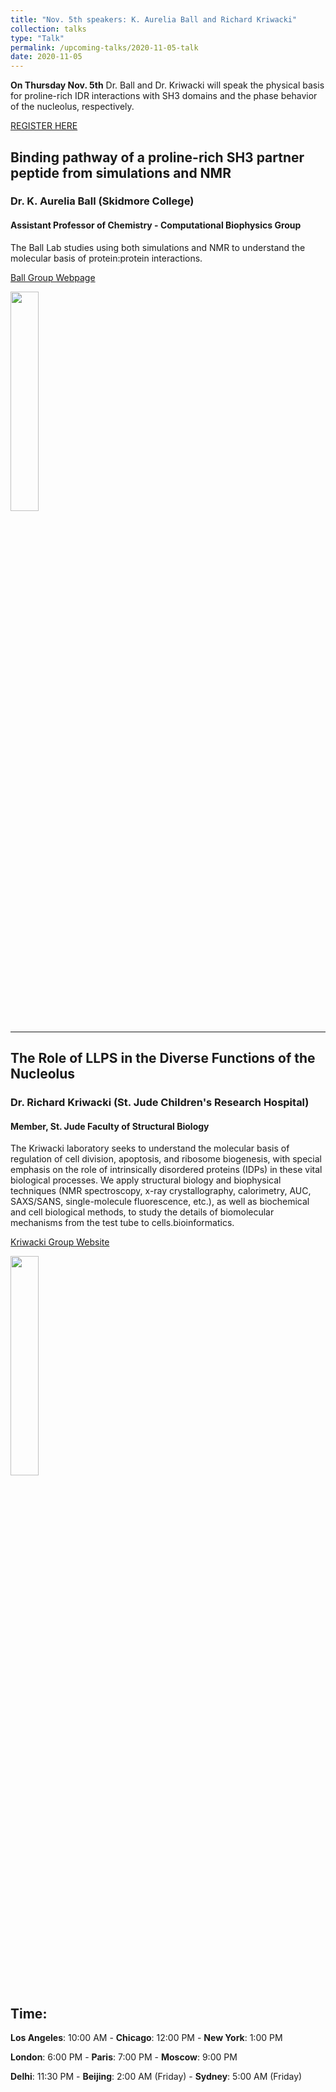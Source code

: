 ```yaml
---
title: "Nov. 5th speakers: K. Aurelia Ball and Richard Kriwacki"
collection: talks
type: "Talk"
permalink: /upcoming-talks/2020-11-05-talk
date: 2020-11-05
---
```


**On Thursday Nov. 5th** Dr. Ball and Dr. Kriwacki will speak the physical basis for proline-rich IDR interactions with SH3 domains and the phase behavior of the nucleolus, respectively.

[REGISTER HERE](https://forms.gle/eGgFFj7Tx3wAB2qh9)

## Binding pathway of a proline-rich SH3 partner peptide from simulations and NMR	

### Dr. K. Aurelia Ball (Skidmore College)

#### Assistant Professor of Chemistry - Computational Biophysics Group
The Ball Lab studies using both simulations and NMR to understand the molecular basis of protein:protein interactions.

[Ball Group Webpage](https://academics.skidmore.edu/blogs/computationalbiophysicslab/)

<img src="{{site.baseurl}}/images/speakers/2020/ball.jpg" width="30%">

---


## The Role of LLPS in the Diverse Functions of the Nucleolus

### Dr. Richard Kriwacki (St. Jude Children's Research Hospital)

#### Member, St. Jude Faculty of Structural Biology
The Kriwacki laboratory seeks to understand the molecular basis of regulation of cell division, apoptosis, and ribosome biogenesis, with special emphasis on the role of intrinsically disordered proteins (IDPs) in these vital biological processes. We apply structural biology and biophysical techniques (NMR spectroscopy, x-ray crystallography, calorimetry, AUC, SAXS/SANS, single-molecule fluorescence, etc.), as well as biochemical and cell biological methods, to study the details of biomolecular mechanisms from the test tube to cells.bioinformatics. 


[Kriwacki Group Website](https://www.stjude.org/directory/k/richard-kriwacki.html)

<img src="{{site.baseurl}}/images/speakers/2020/kriwacki.jpg" width="30%">


## Time:
**Los Angeles**: 10:00 AM - **Chicago**: 12:00 PM  - **New York**: 1:00 PM 

**London**: 6:00 PM - **Paris**: 7:00 PM - **Moscow**: 9:00 PM 

**Delhi**: 11:30 PM - **Beijing**: 2:00 AM (Friday)  - **Sydney**: 5:00 AM (Friday)




